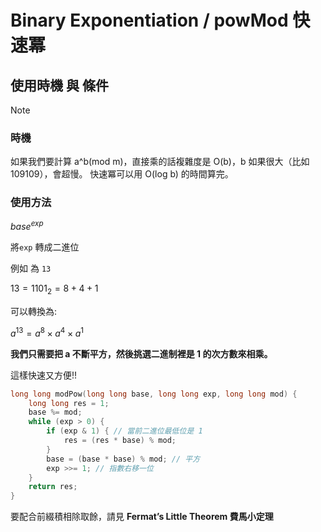 # Binary Exponentiation / powMod 快速冪

## 使用時機 與 條件

>[!note]
> ### 時機
> 如果我們要計算 a^b(mod m)，直接乘的話複雜度是 O(b)，b 如果很大（比如 109109），會超慢。
>快速冪可以用 O(log b) 的時間算完。

### 使用方法

$`{base}^{exp}`$

將`exp` 轉成二進位

例如 為 `13`

$`13 = {1101}_2 ​= 8 + 4 + 1 `$

可以轉換為:

$`a^{13} = a^8 × a^4 × a^1`$

**我們只需要把 a 不斷平方，然後挑選二進制裡是 1 的次方數來相乘。**

這樣快速又方便!!

```cpp
long long modPow(long long base, long long exp, long long mod) {
    long long res = 1;
    base %= mod;
    while (exp > 0) {
        if (exp & 1) { // 當前二進位最低位是 1
            res = (res * base) % mod;
        }
        base = (base * base) % mod; // 平方
        exp >>= 1; // 指數右移一位
    }
    return res;
}
```

要配合前綴積相除取餘，請見 **Fermat’s Little Theorem 費馬小定理**

